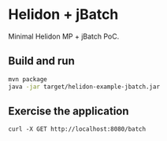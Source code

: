 # Helidon + jBatch

Minimal Helidon MP + jBatch PoC.

## Build and run

```bash
mvn package
java -jar target/helidon-example-jbatch.jar
```

## Exercise the application

```
curl -X GET http://localhost:8080/batch
```